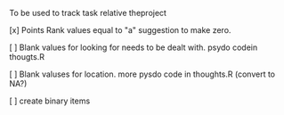 To be used to track task relative theproject

[x] Points Rank values equal to "a" suggestion to make zero.

[ ] Blank values for looking for needs to be dealt with. psydo codein thougts.R

[ ] Blank valuses for location. more pysdo code in thoughts.R (convert to NA?)

[ ] create binary items

